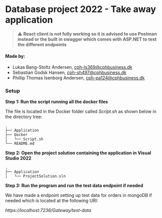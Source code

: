 # Database project 2022 - Take away application 

> :warning: **React client is not fully working so it is advised to use Postman instead or the built in swagger which comes with ASP.NET to test the different endpoints**

#### Made by: ####

* Lukas Bang-Stoltz Andersen, cph-ls369@cphbusiness.dk
* Sebastian Godsk Hansen, cph-sh497@cphbusiness.dk 
* Phillip Thomas Isenborg Andersen, cph-pa124@cphbusiness.dk


### Setup

**Step 1: Run the script running all the docker files**

The file is located in the Docker folder called *Script.sh* as shown below in the directory tree:

```
.
├── Application
├── Docker
│   └── Script.sh
└── README.md
```

**Step 2: Open the project solution containing the application in Visual Studio 2022**

```
.
├── Application
│   └── ProjectSolution.sln

```
**Step 3: Run the program and run the test data endpoint if needed**

We have made a endpoint setting up test data for orders in mongoDB if needed which is located at the following URI:

*https://localhost:7236/Gateway/test-data*





